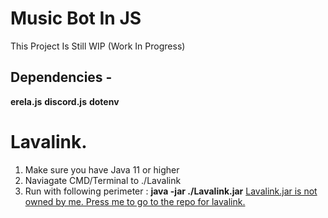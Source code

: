 # Music Bot In JS
This Project Is Still WIP (Work In Progress)

## Dependencies -
**erela.js**
**discord.js**
**dotenv**

# Lavalink.
1. Make sure you have Java 11 or higher
2. Naviagate CMD/Terminal to ./Lavalink
3. Run with following perimeter :
**java -jar ./Lavalink.jar**
[Lavalink.jar is not owned by me. Press me to go to the repo for lavalink.](https://github.com/Frederikam/Lavalink)